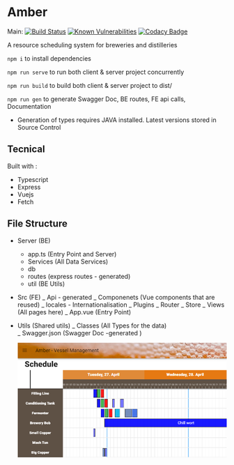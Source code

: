 # Amber

Main: [![Build Status](https://travis-ci.com/magic-cal/BEAMBER.svg?branch=main)](https://travis-ci.com/magic-cal/BEAMBER) [![Known Vulnerabilities](https://snyk.io/test/github/magic-cal/BEAMBER/badge.svg)](https://snyk.io/test/github/magic-cal/BEAMBER) [![Codacy Badge](https://app.codacy.com/project/badge/Grade/6d8c9f95ffc947bbaccf704e295b2416)](https://www.codacy.com/gh/magic-cal/BEAMBER/dashboard?utm_source=github.com&utm_medium=referral&utm_content=magic-cal/BEAMBER&utm_campaign=Badge_Grade)

A resource scheduling system for breweries and distilleries

`npm i` to install dependencies

`npm run serve` to run both client & server project concurrently

`npm run build` to build both client & server project to dist/

`npm run gen` to generate Swagger Doc, BE routes, FE api calls, Documentation

- Generation of types requires JAVA installed. Latest versions stored in Source Control

## Tecnical

Built with :

- Typescript
- Express
- Vuejs
- Fetch

## File Structure

- Server (BE)
  - app.ts (Entry Point and Server)
  - Services (All Data Services)
  - db
  - routes (express routes - generated)
  - util (BE Utils)
- Src (FE)
  _ Api - generated
  _ Componenets (Vue components that are reused)
  _ locales - Internationalisation
  _ Plugins
  _ Router
  _ Store
  _ Views (All pages here)
  _ App.vue (Entry Point)
- Utils (Shared utils)
  _ Classes (All Types for the data)  
   _ Swagger.json (Swagger Doc -generated )

  ![Planning Screen Example](https://github.com/magic-cal/BEAMBER/blob/main/src/assets/planning-screen.png)
